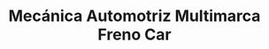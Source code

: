 ---
title: "Mecánica Automotriz Multimarca Freno Car"
url: /quito/mecanica-automotriz-multimarca-freno-car/
shop: reparación de automóviles
---
